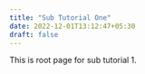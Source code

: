 ```yaml
---
title: "Sub Tutorial One"
date: 2022-12-01T13:12:47+05:30
draft: false
---
```


This is root page for sub tutorial 1.